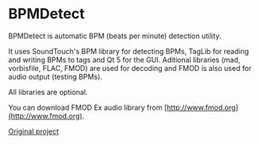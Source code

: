 # BPMDetect

BPMDetect is automatic BPM (beats per minute) detection utility.

It uses SoundTouch's BPM library for detecting BPMs, TagLib for reading and writing BPMs to tags and Qt 5 for the GUI. Aditional libraries (mad, vorbisfile, FLAC, FMOD) are used for decoding and FMOD is also used for audio output (testing BPMs).

All libraries are optional.

You can download FMOD Ex audio library from [http://www.fmod.org](http://www.fmod.org).

[Original project](https://sourceforge.net/projects/bpmdetect/)

